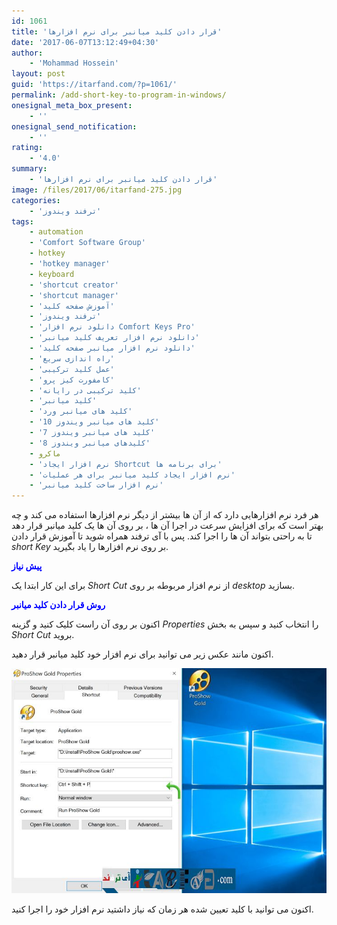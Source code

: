 ```yaml
---
id: 1061
title: 'قرار دادن کلید میانبر برای نرم افزارها'
date: '2017-06-07T13:12:49+04:30'
author:
    - 'Mohammad Hossein'
layout: post
guid: 'https://itarfand.com/?p=1061/'
permalink: /add-short-key-to-program-in-windows/
onesignal_meta_box_present:
    - ''
onesignal_send_notification:
    - ''
rating:
    - '4.0'
summary:
    - 'قرار دادن کلید میانبر برای نرم افزارها'
image: /files/2017/06/itarfand-275.jpg
categories:
    - 'ترفند ویندوز'
tags:
    - automation
    - 'Comfort Software Group'
    - hotkey
    - 'hotkey manager'
    - keyboard
    - 'shortcut creator'
    - 'shortcut manager'
    - 'آموزش صفحه کلید'
    - 'ترفند ویندوز'
    - 'دانلود نرم افزار Comfort Keys Pro'
    - 'دانلود نرم افزار تعریف کلید میانبر'
    - 'دانلود نرم افزار میانبر صفحه کلید'
    - 'راه اندازی سریع'
    - 'عمل کلید ترکیبی'
    - 'کامفورت کیز پرو'
    - 'کلید ترکیبی در رایانه'
    - 'کلید میانبر'
    - 'کلید های میانبر ورد'
    - 'کلید های میانبر ویندوز 10'
    - 'کلید های میانبر ویندوز 7'
    - 'کلیدهای میانبر ویندوز 8'
    - ماکرو
    - 'نرم افزار ایجاد Shortcut برای برنامه ها'
    - 'نرم افزار ایجاد کلید میانبر برای هر عملیات'
    - 'نرم افزار ساخت کلید میانبر'
---
```


هر فرد نرم افزارهایی دارد که از آن ها بیشتر از دیگر نرم افزارها استفاده می کند و چه بهتر است که برای افزایش سرعت در اجرا آن ها ، بر روی آن ها یک کلید میانبر قرار دهد تا به راحتی بتواند آن ها را اجرا کند. پس با آی ترفند همراه شوید تا آموزش قرار دادن *short Key* بر روی نرم افزارها را یاد بگیرید.

<span style="color: #0000ff;">**پیش نیاز**</span>

برای این کار ابتدا یک *Short Cut* از نرم افزار مربوطه بر روی *desktop* بسازید.

<span style="color: #0000ff;">**روش قرار دادن کلید میانبر**</span>

اکنون بر روی آن راست کلیک کنید و گزینه *Properties* را انتخاب کنید و سپس به بخش *Short Cut* بروید.

اکنون مانند عکس زیر می توانید برای نرم افزار خود کلید میانبر قرار دهید.

![mhkarami97](/files/2017/06/itarfand-274.jpg)

اکنون می توانید با کلید تعیین شده هر زمان که نیاز داشتید نرم افزار خود را اجرا کنید.
